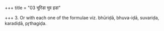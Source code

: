 +++
title = "03 भूरिडा भुव इडा"

+++
3. Or with each one of the formulae viz. bhūriḍā, bhuva-iḍā, suvariḍa, karadiḍā, pr̥thagiḍa.
